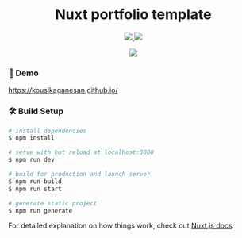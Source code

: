 <h1 align="center">Nuxt portfolio template</h1>
<p align="center">
    <a href="#">
        <img src="https://badges.frapsoft.com/os/v1/open-source.svg?v=103">
    </a>
    <a href="#">
        <img src="https://img.shields.io/badge/PRs-Welcome-brightgreen.svg?style=flat">
    </a>
</p>

<p align="center">
   <a href="#">
      <img src="https://user-images.githubusercontent.com/20679183/87132472-913f4a00-c2b3-11ea-9794-79161912d3aa.png">
   </a>
</p>

### 🚀 Demo

https://kousikaganesan.github.io/

### 🛠 Build Setup

```bash
# install dependencies
$ npm install

# serve with hot reload at localhost:3000
$ npm run dev

# build for production and launch server
$ npm run build
$ npm run start

# generate static project
$ npm run generate
```

For detailed explanation on how things work, check out [Nuxt.js docs](https://nuxtjs.org).
